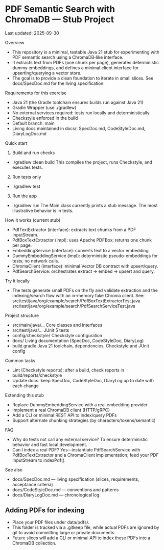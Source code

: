 # PDF Semantic Search with ChromaDB — Stub Project

Last updated: 2025-09-30

Overview
- This repository is a minimal, testable Java 21 stub for experimenting with PDF semantic search using a ChromaDB-like interface.
- It extracts text from PDFs (one chunk per page), generates deterministic dummy embeddings, and defines a minimal client interface for upserting/querying a vector store.
- The goal is to provide a clean foundation to iterate in small slices. See docs/SpecDoc.md for the living specification.

Requirements for this exercise
- Java 21 (the Gradle toolchain ensures builds run against Java 21)
- Gradle Wrapper (use ./gradlew)
- No external services required: tests run locally and deterministically
- Checkstyle enforced in the build
- Default branch: main
- Living docs maintained in docs/: SpecDoc.md, CodeStyleDoc.md, DiaryLogDoc.md

Quick start
1) Build and run checks
- ./gradlew clean build
This compiles the project, runs Checkstyle, and executes tests.

2) Run tests only
- ./gradlew test

3) Run the app
- ./gradlew run
The Main class currently prints a stub message. The most illustrative behavior is in tests.

How it works (current stub)
- PdfTextExtractor (interface): extracts text chunks from a PDF InputStream.
- PdfBoxTextExtractor (impl): uses Apache PDFBox; returns one chunk per page.
- EmbeddingService (interface): converts text to a vector embedding.
- DummyEmbeddingService (impl): deterministic pseudo-embeddings for tests; no network calls.
- ChromaClient (interface): minimal Vector DB contract with upsert/query.
- PdfSearchService: orchestrates extract → embed → upsert and query.

Try it locally
- The tests generate small PDFs on the fly and validate extraction and the indexing/search flow with an in-memory fake Chroma client.
  See: src/test/java/org/example/search/PdfBoxTextExtractorTest.java
       src/test/java/org/example/search/PdfSearchServiceTest.java

Project structure
- src/main/java/...    Core classes and interfaces
- src/test/java/...    JUnit 5 tests
- config/checkstyle/   Checkstyle configuration
- docs/                Living documentation (SpecDoc, CodeStyleDoc, DiaryLog)
- build.gradle         Java 21 toolchain, dependencies, Checkstyle and JUnit config

Common tasks
- Lint (Checkstyle reports): after a build, check reports in build/reports/checkstyle
- Update docs: keep SpecDoc, CodeStyleDoc, DiaryLog up to date with each change

Extending this stub
- Replace DummyEmbeddingService with a real embedding provider
- Implement a real ChromaDB client (HTTP/gRPC)
- Add a CLI or minimal REST API to index/query PDFs
- Support alternate chunking strategies (by characters/tokens/semantic)

FAQ
- Why do tests not call any external service? To ensure deterministic behavior and fast local development.
- Can I index a real PDF? Yes—instantiate PdfSearchService with PdfBoxTextExtractor and a ChromaClient implementation; feed your PDF InputStream to indexPdf().

See also
- docs/SpecDoc.md — living specification (slices, requirements, acceptance criteria)
- docs/CodeStyleDoc.md — conventions and patterns
- docs/DiaryLogDoc.md — chronological log


## Adding PDFs for indexing
- Place your PDF files under data/pdfs/.
- This folder is tracked via a .gitkeep file, while actual PDFs are ignored by git to avoid committing large or private documents.
- Future slices will add a CLI or minimal API to index these PDFs into a ChromaDB collection.
